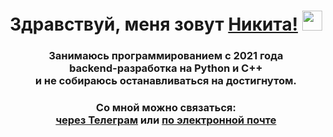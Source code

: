 <!-- ### Здравствуй, меня зовут Никита! 👋 -->
<h1 align="center">Здравствуй, меня зовут <a href="https://github.com/sonikk666" target="_blank">Никита!</a>
<img src="https://github.com/blackcater/blackcater/raw/main/images/Hi.gif" height="32"/></h1>
<h3 align="center">Занимаюсь программированием с 2021 года<br>backend-разработка на Python и C++<br>и не собираюсь останавливаться на достигнутом.</h3>
<h3 align="center">Со мной можно связаться:<br>
  <a href="https://t.me/Nikita_im">через Телеграм</a> 
  или <a href="mailto:sonikk666@yandex.ru">по электронной почте</a>
</h3>

<!--
**sonikk666/sonikk666** is a ✨ _special_ ✨ repository because its `README.md` (this file) appears on your GitHub profile.

Here are some ideas to get you started:

- 🔭 I’m currently working on ...
- 🌱 I’m currently learning ...
- 👯 I’m looking to collaborate on ...
- 🤔 I’m looking for help with ...
- 💬 Ask me about ...
- 📫 How to reach me: ...
- 😄 Pronouns: ...
- ⚡ Fun fact: ...
-->
